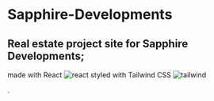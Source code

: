 # Sapphire-Developments

## Real estate project site for Sapphire Developments; 
made with React ![react](https://github.com/Jeremy-Jefferson/Sapphire-Developments/assets/127449038/023850de-6919-4399-991c-3bbbbf324da7)
styled with Tailwind CSS ![tailwind](https://github.com/Jeremy-Jefferson/Sapphire-Developments/assets/127449038/34cdfe3b-0fd3-4bca-9340-8ef7a2ef46fe)





.
